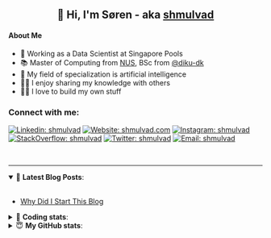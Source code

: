 <h2 align="center">
	👋 Hi, I'm Søren - aka <a href="https://shmulvad.com">shmulvad</a>
</h2>

#### About Me
- 🤖 Working as a Data Scientist at Singapore Pools
- 📚 Master of Computing from [NUS], BSc from [@diku-dk]
- 🧠 My field of specialization is artificial intelligence
- 👨‍🏫 I enjoy sharing my knowledge with others
- 👨‍💻 I love to build my own stuff

### Connect with me:

[![Linkedin: shmulvad](https://img.shields.io/badge/shmulvad-blue?style=flat&logo=Linkedin&logoColor=white)][linkedin]
[![Website: shmulvad.com](https://img.shields.io/badge/shmulvad.com-47CCCC?&style=flat&logo=Google-Chrome&logoColor=white)][website]
[![Instagram: shmulvad](https://img.shields.io/badge/-@shmulvad-purple?style=flat&logo=Instagram&logoColor=white)][instagram]
[![StackOverflow: shmulvad](https://img.shields.io/badge/shmulvad-FE7A16?style=flat&logo=stack-overflow&logoColor=white)][stackOverflow]
[![Twitter: shmulvad](https://img.shields.io/badge/@shmulvad-1ca0f1?style=flat&logo=twitter&logoColor=white)][twitter]
[![Email: shmulvad](https://img.shields.io/badge/shmulvad-D14836?style=flat&logo=gmail&logoColor=white)][mail]

<br />

---

<details open>
 <summary>📕 <b>Latest Blog Posts</b>: </summary>

<br>

<!-- BLOG-POST-LIST:START -->
- [Why Did I Start This Blog](https://shmulvad.com/blog/why-did-start-this-blog)
<!-- BLOG-POST-LIST:END -->

</details>

<!-- --- -->

<details>
 <summary>🤖 <b>Coding stats</b>: </summary>

<br>

NOTE: Doesn't track coding at work or work done in environments such as Jupyter Notebooks.

<!--START_SECTION:waka-->
![Code Time](http://img.shields.io/badge/Code%20Time-1%2C753%20hrs%2047%20mins-blue)

**I'm a Night 🦉** 

```text
🌞 Morning       45 commits       █░░░░░░░░░░░░░░░░░░░░░░░░   06.31 % 
🌆 Daytime      221 commits       ███████░░░░░░░░░░░░░░░░░░   31.00 % 
🌃 Evening      297 commits       ██████████░░░░░░░░░░░░░░░   41.65 % 
🌙 Night        150 commits       █████░░░░░░░░░░░░░░░░░░░░   21.04 % 

```


📊 **This Week I Spent My Time On** 

```text
💬 Programming Languages: 
Python                   18 hrs 22 mins      █████████████████████░░░░   84.82 % 
HTML                     1 hr 17 mins        █░░░░░░░░░░░░░░░░░░░░░░░░   05.97 % 
Other                    1 hr 4 mins         █░░░░░░░░░░░░░░░░░░░░░░░░   04.99 % 
Bash                     39 mins             ░░░░░░░░░░░░░░░░░░░░░░░░░   03.08 % 
JavaScript               8 mins              ░░░░░░░░░░░░░░░░░░░░░░░░░   00.64 % 

🔥 Editors: 
VS Code                  20 hrs 44 mins      ████████████████████████░   95.76 % 
Zsh                      55 mins             █░░░░░░░░░░░░░░░░░░░░░░░░   04.24 % 

🐱‍💻 Projects: 
hit-locator              13 hrs 57 mins      ████████████████░░░░░░░░░   64.48 % 
overvaagning-admin       7 hrs 41 mins       █████████░░░░░░░░░░░░░░░░   35.52 % 

```


 Last Updated on 17/02/2023 18:42:42 UTC
<!--END_SECTION:waka-->

</details>

<!-- --- -->

<details>
 <summary>😇 <b>My GitHub stats</b>: </summary>

<br>

<img align="left" alt="shmulvad's Github Stats" src="https://github-readme-stats.vercel.app/api?username=shmulvad&show_icons=true&hide_border=true" />

</details>



[website]: https://shmulvad.com
[twitter]: https://twitter.com/shmulvad
[linkedin]: https://linkedin.com/in/shmulvad
[instagram]: https://instagram.com/shmulvad
[stackOverflow]: https://stackoverflow.com/users/9248793/shmulvad
[mail]: mailto:shmulvad@gmail.com
[@diku-dk]: https://github.com/diku-dk
[github]: https://github.com/shmulvad
[NUS]: https://www.nus.edu.sg